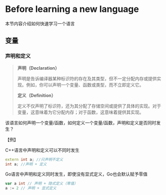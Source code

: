 # Before learning a new language

本节内容介绍如何快速学习一个语言

## 变量

### 声明和定义

> **声明（Declaration）**
>
> 声明是告诉编译器某种标识符的存在及其类型，但不一定分配内存或提供实现。例如，你可以声明一个变量、函数或类型，而不立即定义它。
>
> **定义（Definition）**
>
> 定义不仅声明了标识符，还为其分配了存储空间或提供了具体的实现。对于变量，这意味着为它分配内存；对于函数，这意味着提供其实现。
>

该语言如何声明一个变量/函数，如何定义一个变量/函数，声明和定义是否同时发生？

【例】

C++语言中声明和定义可以不同时发生

```C++
extern int a; //只声明不定义
int a; //声明 + 定义
```

Go语言中声明和定义同时发生，即使没有显式定义，Go也会默认赋予零值

```go
var a int // 声明 + 隐式定义（零值）
a := 2 // 声明 + 显式定义
```


